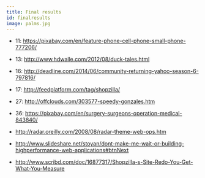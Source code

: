 ```yaml
---
title: Final results
id: finalresults
image: palms.jpg
---
```


* 11: <https://pixabay.com/en/feature-phone-cell-phone-small-phone-777206/>
* 13: <http://www.hdwalle.com/2012/08/duck-tales.html>
* 16: <http://deadline.com/2014/06/community-returning-yahoo-season-6-797816/>
* 17: <http://feedplatform.com/tag/shopzilla/>
* 27: <http://offclouds.com/303577-speedy-gonzales.htm>
* 36: <https://pixabay.com/en/surgery-surgeons-operation-medical-843840/>

* http://radar.oreilly.com/2008/08/radar-theme-web-ops.htm
* http://www.slideshare.net/stoyan/dont-make-me-wait-or-building-highperformance-web-applications#btnNext
* http://www.scribd.com/doc/16877317/Shopzilla-s-Site-Redo-You-Get-What-You-Measure